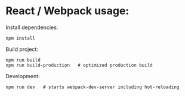 

# React / Webpack usage:

Install dependencies:

    npm install

Build project:

    npm run build
    npm run build-production   # optimized production build

Development:

    npm run dev   # starts webpack-dev-server including hot-reloading